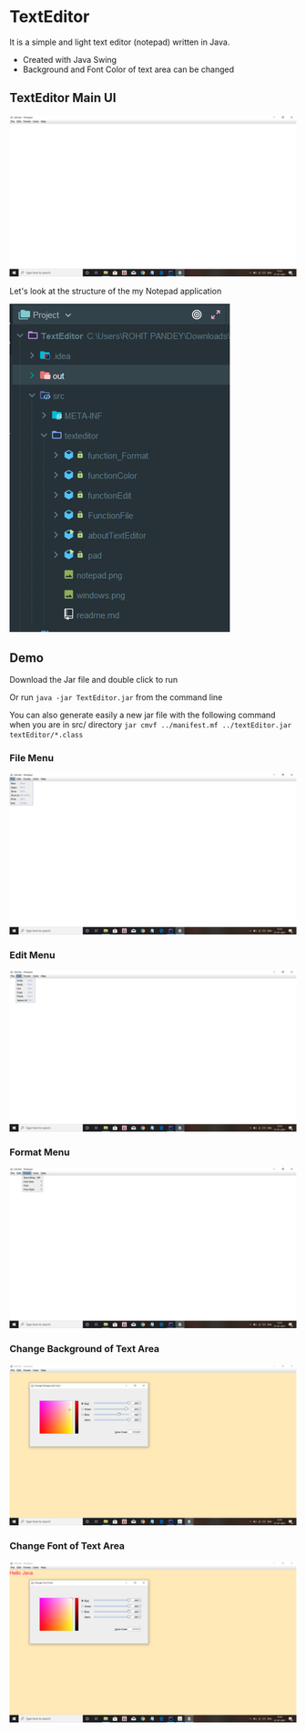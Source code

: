 # TextEditor

It is a simple and light text editor (notepad) written in Java.

* Created with Java Swing
* Background and Font Color of text area can be changed

## TextEditor Main UI

![TextEditor](https://github.com/rohitpandey49/TextEditor/blob/3c079623616bbaa57bc275910a5a782ea1bba310/src/texteditor/Screenshot%20(354).png)

Let's look at the structure of the my Notepad application

![Structure](https://github.com/rohitpandey49/TextEditor/blob/3c079623616bbaa57bc275910a5a782ea1bba310/src/texteditor/project.PNG)

## Demo

Download the Jar file and double click to run

Or run ```java -jar TextEditor.jar``` from the command line 

You can also generate easily a new jar file with the following command when you are in src/ directory ```jar cmvf ../manifest.mf ../textEditor.jar textEditor/*.class```

### File Menu
![](https://github.com/rohitpandey49/TextEditor/blob/3c079623616bbaa57bc275910a5a782ea1bba310/src/texteditor/Screenshot%20(355).png)

### Edit Menu
![](https://github.com/rohitpandey49/TextEditor/blob/3c079623616bbaa57bc275910a5a782ea1bba310/src/texteditor/Screenshot%20(356).png)

### Format Menu
![](https://github.com/rohitpandey49/TextEditor/blob/3c079623616bbaa57bc275910a5a782ea1bba310/src/texteditor/Screenshot%20(357).png)

### Change Background of Text Area
![](https://github.com/rohitpandey49/TextEditor/blob/3c079623616bbaa57bc275910a5a782ea1bba310/src/texteditor/Screenshot%20(359).png)

### Change Font of Text Area
![](https://github.com/rohitpandey49/TextEditor/blob/3c079623616bbaa57bc275910a5a782ea1bba310/src/texteditor/Screenshot%20(360).png)


